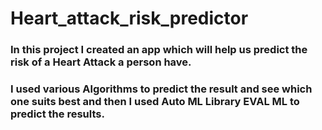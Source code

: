 # Heart_attack_risk_predictor
### In this project I created an app which will help us predict the risk of a Heart Attack a person have.
### I used various Algorithms to predict the result and see which one suits best and then I used Auto ML Library EVAL ML to predict the results.

